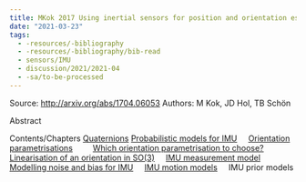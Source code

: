 ```yaml
---
title: MKok 2017 Using inertial sensors for position and orientation estimation
date: "2021-03-23"
tags:
  - -resources/-bibliography
  - -resources/-bibliography/bib-read
  - sensors/IMU
  - discussion/2021/2021-04
  - -sa/to-be-processed
---
```


Source: <http://arxiv.org/abs/1704.06053>
Authors: M Kok, JD Hol, TB Schön

Abstract

Contents/Chapters
[Quaternions](quaternions.md)
[Probabilistic models for IMU](probabilistic-models-for-imu.md)
    [Orientation parametrisations](orientation-parametrisations.md)
        [Which orientation parametrisation to choose?](rotations/20.4-which-orientation-parametrisation.md)
     [Linearisation of an orientation in SO(3)](linearisation-of-an-orientation-in-so(3).md)
    [IMU measurement model](imu-measurement-model.md)
         [Modelling noise and bias for IMU](modelling-noise-and-bias-for-imu.md)
    [IMU motion models](imu-motion-models.md)
    IMU prior models

